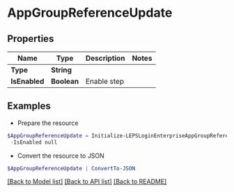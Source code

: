 # AppGroupReferenceUpdate
## Properties

Name | Type | Description | Notes
------------ | ------------- | ------------- | -------------
**Type** | **String** |  | 
**IsEnabled** | **Boolean** | Enable step | 

## Examples

- Prepare the resource
```powershell
$AppGroupReferenceUpdate = Initialize-LEPSLoginEnterpriseAppGroupReferenceUpdate  -Type null `
 -IsEnabled null
```

- Convert the resource to JSON
```powershell
$AppGroupReferenceUpdate | ConvertTo-JSON
```

[[Back to Model list]](../README.md#documentation-for-models) [[Back to API list]](../README.md#documentation-for-api-endpoints) [[Back to README]](../README.md)


